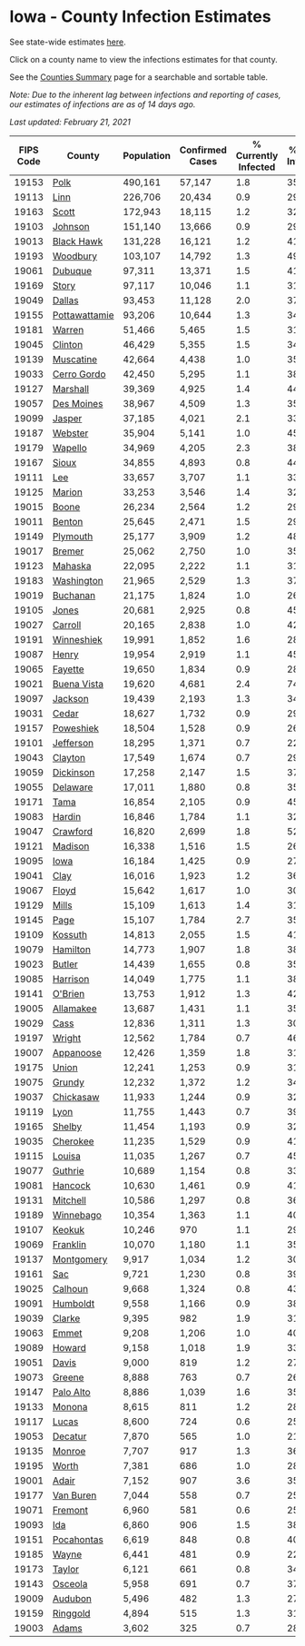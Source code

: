 # Iowa - County Infection Estimates

See state-wide estimates [here](/infections/us-ia).

Click on a county name to view the infections estimates for that county.

See the [Counties Summary](/infections/summary-counties) page for a searchable and sortable table.

*Note: Due to the inherent lag between infections and reporting of cases, our estimates of infections are as of 14 days ago.*

*Last updated: February 21, 2021*

|   FIPS Code |                         County |   Population |   Confirmed Cases |   % Currently Infected |   % Total Infected |
|-------------|--------------------------------|--------------|-------------------|------------------------|--------------------|
|       19153 |                   [Polk](polk) |      490,161 |            57,147 |                    1.8 |               35.5 |
|       19113 |                   [Linn](linn) |      226,706 |            20,434 |                    0.9 |               29.0 |
|       19163 |                 [Scott](scott) |      172,943 |            18,115 |                    1.2 |               32.1 |
|       19103 |             [Johnson](johnson) |      151,140 |            13,666 |                    0.9 |               29.4 |
|       19013 |       [Black Hawk](black-hawk) |      131,228 |            16,121 |                    1.2 |               41.0 |
|       19193 |           [Woodbury](woodbury) |      103,107 |            14,792 |                    1.3 |               49.1 |
|       19061 |             [Dubuque](dubuque) |       97,311 |            13,371 |                    1.5 |               41.6 |
|       19169 |                 [Story](story) |       97,117 |            10,046 |                    1.1 |               31.8 |
|       19049 |               [Dallas](dallas) |       93,453 |            11,128 |                    2.0 |               37.0 |
|       19155 | [Pottawattamie](pottawattamie) |       93,206 |            10,644 |                    1.3 |               34.1 |
|       19181 |               [Warren](warren) |       51,466 |             5,465 |                    1.5 |               31.5 |
|       19045 |             [Clinton](clinton) |       46,429 |             5,355 |                    1.5 |               34.7 |
|       19139 |         [Muscatine](muscatine) |       42,664 |             4,438 |                    1.0 |               35.4 |
|       19033 |     [Cerro Gordo](cerro-gordo) |       42,450 |             5,295 |                    1.1 |               38.3 |
|       19127 |           [Marshall](marshall) |       39,369 |             4,925 |                    1.4 |               44.7 |
|       19057 |       [Des Moines](des-moines) |       38,967 |             4,509 |                    1.3 |               35.1 |
|       19099 |               [Jasper](jasper) |       37,185 |             4,021 |                    2.1 |               33.6 |
|       19187 |             [Webster](webster) |       35,904 |             5,141 |                    1.0 |               45.7 |
|       19179 |             [Wapello](wapello) |       34,969 |             4,205 |                    2.3 |               38.3 |
|       19167 |                 [Sioux](sioux) |       34,855 |             4,893 |                    0.8 |               44.8 |
|       19111 |                     [Lee](lee) |       33,657 |             3,707 |                    1.1 |               33.3 |
|       19125 |               [Marion](marion) |       33,253 |             3,546 |                    1.4 |               32.4 |
|       19015 |                 [Boone](boone) |       26,234 |             2,564 |                    1.2 |               29.4 |
|       19011 |               [Benton](benton) |       25,645 |             2,471 |                    1.5 |               29.8 |
|       19149 |           [Plymouth](plymouth) |       25,177 |             3,909 |                    1.2 |               48.2 |
|       19017 |               [Bremer](bremer) |       25,062 |             2,750 |                    1.0 |               35.0 |
|       19123 |             [Mahaska](mahaska) |       22,095 |             2,222 |                    1.1 |               31.1 |
|       19183 |       [Washington](washington) |       21,965 |             2,529 |                    1.3 |               37.1 |
|       19019 |           [Buchanan](buchanan) |       21,175 |             1,824 |                    1.0 |               26.7 |
|       19105 |                 [Jones](jones) |       20,681 |             2,925 |                    0.8 |               45.9 |
|       19027 |             [Carroll](carroll) |       20,165 |             2,838 |                    1.0 |               42.8 |
|       19191 |       [Winneshiek](winneshiek) |       19,991 |             1,852 |                    1.6 |               28.4 |
|       19087 |                 [Henry](henry) |       19,954 |             2,919 |                    1.1 |               45.5 |
|       19065 |             [Fayette](fayette) |       19,650 |             1,834 |                    0.9 |               28.9 |
|       19021 |     [Buena Vista](buena-vista) |       19,620 |             4,681 |                    2.4 |               74.1 |
|       19097 |             [Jackson](jackson) |       19,439 |             2,193 |                    1.3 |               34.6 |
|       19031 |                 [Cedar](cedar) |       18,627 |             1,732 |                    0.9 |               29.1 |
|       19157 |         [Poweshiek](poweshiek) |       18,504 |             1,528 |                    0.9 |               26.8 |
|       19101 |         [Jefferson](jefferson) |       18,295 |             1,371 |                    0.7 |               22.5 |
|       19043 |             [Clayton](clayton) |       17,549 |             1,674 |                    0.7 |               29.7 |
|       19059 |         [Dickinson](dickinson) |       17,258 |             2,147 |                    1.5 |               37.8 |
|       19055 |           [Delaware](delaware) |       17,011 |             1,880 |                    0.8 |               35.1 |
|       19171 |                   [Tama](tama) |       16,854 |             2,105 |                    0.9 |               45.7 |
|       19083 |               [Hardin](hardin) |       16,846 |             1,784 |                    1.1 |               32.3 |
|       19047 |           [Crawford](crawford) |       16,820 |             2,699 |                    1.8 |               52.7 |
|       19121 |             [Madison](madison) |       16,338 |             1,516 |                    1.5 |               26.9 |
|       19095 |                   [Iowa](iowa) |       16,184 |             1,425 |                    0.9 |               27.6 |
|       19041 |                   [Clay](clay) |       16,016 |             1,923 |                    1.2 |               36.8 |
|       19067 |                 [Floyd](floyd) |       15,642 |             1,617 |                    1.0 |               30.9 |
|       19129 |                 [Mills](mills) |       15,109 |             1,613 |                    1.4 |               31.8 |
|       19145 |                   [Page](page) |       15,107 |             1,784 |                    2.7 |               35.7 |
|       19109 |             [Kossuth](kossuth) |       14,813 |             2,055 |                    1.5 |               41.5 |
|       19079 |           [Hamilton](hamilton) |       14,773 |             1,907 |                    1.8 |               38.5 |
|       19023 |               [Butler](butler) |       14,439 |             1,655 |                    0.8 |               35.4 |
|       19085 |           [Harrison](harrison) |       14,049 |             1,775 |                    1.1 |               38.0 |
|       19141 |             [O'Brien](o'brien) |       13,753 |             1,912 |                    1.3 |               42.4 |
|       19005 |         [Allamakee](allamakee) |       13,687 |             1,431 |                    1.1 |               35.2 |
|       19029 |                   [Cass](cass) |       12,836 |             1,311 |                    1.3 |               30.9 |
|       19197 |               [Wright](wright) |       12,562 |             1,784 |                    0.7 |               46.1 |
|       19007 |         [Appanoose](appanoose) |       12,426 |             1,359 |                    1.8 |               31.8 |
|       19175 |                 [Union](union) |       12,241 |             1,253 |                    0.9 |               31.2 |
|       19075 |               [Grundy](grundy) |       12,232 |             1,372 |                    1.2 |               34.5 |
|       19037 |         [Chickasaw](chickasaw) |       11,933 |             1,244 |                    0.9 |               32.2 |
|       19119 |                   [Lyon](lyon) |       11,755 |             1,443 |                    0.7 |               39.3 |
|       19165 |               [Shelby](shelby) |       11,454 |             1,193 |                    0.9 |               32.6 |
|       19035 |           [Cherokee](cherokee) |       11,235 |             1,529 |                    0.9 |               41.3 |
|       19115 |               [Louisa](louisa) |       11,035 |             1,267 |                    0.7 |               45.3 |
|       19077 |             [Guthrie](guthrie) |       10,689 |             1,154 |                    0.8 |               33.7 |
|       19081 |             [Hancock](hancock) |       10,630 |             1,461 |                    0.9 |               41.8 |
|       19131 |           [Mitchell](mitchell) |       10,586 |             1,297 |                    0.8 |               36.9 |
|       19189 |         [Winnebago](winnebago) |       10,354 |             1,363 |                    1.1 |               40.1 |
|       19107 |               [Keokuk](keokuk) |       10,246 |               970 |                    1.1 |               29.0 |
|       19069 |           [Franklin](franklin) |       10,070 |             1,180 |                    1.1 |               35.5 |
|       19137 |       [Montgomery](montgomery) |        9,917 |             1,034 |                    1.2 |               30.7 |
|       19161 |                     [Sac](sac) |        9,721 |             1,230 |                    0.8 |               39.0 |
|       19025 |             [Calhoun](calhoun) |        9,668 |             1,324 |                    0.8 |               43.8 |
|       19091 |           [Humboldt](humboldt) |        9,558 |             1,166 |                    0.9 |               38.6 |
|       19039 |               [Clarke](clarke) |        9,395 |               982 |                    1.9 |               31.6 |
|       19063 |                 [Emmet](emmet) |        9,208 |             1,206 |                    1.0 |               40.1 |
|       19089 |               [Howard](howard) |        9,158 |             1,018 |                    1.9 |               33.9 |
|       19051 |                 [Davis](davis) |        9,000 |               819 |                    1.2 |               27.3 |
|       19073 |               [Greene](greene) |        8,888 |               763 |                    0.7 |               26.9 |
|       19147 |         [Palo Alto](palo-alto) |        8,886 |             1,039 |                    1.6 |               35.7 |
|       19133 |               [Monona](monona) |        8,615 |               811 |                    1.2 |               28.4 |
|       19117 |                 [Lucas](lucas) |        8,600 |               724 |                    0.6 |               25.5 |
|       19053 |             [Decatur](decatur) |        7,870 |               565 |                    1.0 |               21.9 |
|       19135 |               [Monroe](monroe) |        7,707 |               917 |                    1.3 |               36.3 |
|       19195 |                 [Worth](worth) |        7,381 |               686 |                    1.0 |               28.2 |
|       19001 |                 [Adair](adair) |        7,152 |               907 |                    3.6 |               35.5 |
|       19177 |         [Van Buren](van-buren) |        7,044 |               558 |                    0.7 |               25.0 |
|       19071 |             [Fremont](fremont) |        6,960 |               581 |                    0.6 |               25.1 |
|       19093 |                     [Ida](ida) |        6,860 |               906 |                    1.5 |               38.3 |
|       19151 |       [Pocahontas](pocahontas) |        6,619 |               848 |                    0.8 |               40.1 |
|       19185 |                 [Wayne](wayne) |        6,441 |               481 |                    0.9 |               22.4 |
|       19173 |               [Taylor](taylor) |        6,121 |               661 |                    0.8 |               34.2 |
|       19143 |             [Osceola](osceola) |        5,958 |               691 |                    0.7 |               37.6 |
|       19009 |             [Audubon](audubon) |        5,496 |               482 |                    1.3 |               27.1 |
|       19159 |           [Ringgold](ringgold) |        4,894 |               515 |                    1.3 |               31.5 |
|       19003 |                 [Adams](adams) |        3,602 |               325 |                    0.7 |               28.0 |